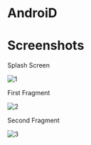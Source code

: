 # AndroiD
 
# Screenshots

Splash Screen

![1](https://github.com/SreeragTV99/AndroiD/assets/75733117/6d203163-a3b1-4f1a-9d4f-be59f719e707)


First Fragment

![2](https://github.com/SreeragTV99/AndroiD/assets/75733117/04d58eae-ee02-44b9-b4a7-7574455b83e8)


Second Fragment

![3](https://github.com/SreeragTV99/AndroiD/assets/75733117/d91e820c-fc8b-4650-a1f4-e07dd73b9ea8)
